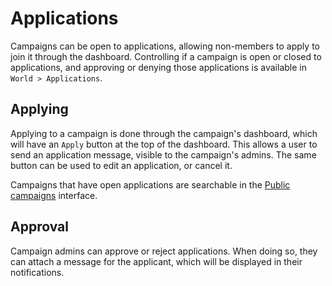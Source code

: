 # Applications

Campaigns can be open to applications, allowing non-members to apply to join it through the dashboard. Controlling if a campaign is open or closed to applications, and approving or denying those applications is available in `World > Applications`.

## Applying

Applying to a campaign is done through the campaign's dashboard, which will have an `Apply` button at the top of the dashboard. This allows a user to send an application message, visible to the campaign's admins. The same button can be used to edit an application, or cancel it.

Campaigns that have open applications are searchable in the [Public campaigns](https://kanka.io/en-US/public-campaigns) interface.

## Approval

Campaign admins can approve or reject applications. When doing so, they can attach a message for the applicant, which will be displayed in their notifications.